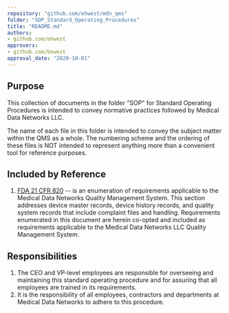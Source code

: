 ```yaml
---
repository: "github.com/ehwest/mdn_qms"
folder: "SOP_Standard_Operating_Procedures"
title: "README.md"
authors:
- github.com/ehwest
approvers:
- github.com/bewest
approval_date: "2020-10-01"
---
```



## Purpose

This collection of documents in the folder "SOP" for Standard Operating Procedures
is intended to convey normative practices followed by Medical Data Networks LLC.

The name of each file in this folder is intended to convey the subject matter within the QMS as a whole.
The numbering scheme and the ordering of these files is NOT intended to represent anything more than a convenient tool for reference purposes.


## Included by Reference

1. [FDA 21 CFR 820](https://www.accessdata.fda.gov/scripts/cdrh/cfdocs/cfcfr/CFRSearch.cfm?CFRPart=820&amp;showFR=1&amp;subpartNode=21:8.0.1.1.12.13) -- is an enumeration of requirements applicable to the Medical Data Networks Quality Management System.  This section addresses device master records, device history records, and quality system records that include complaint files and handling.  Requirements enumerated in this document are herein co-opted and included as requirements applicable to the Medical Data Networks LLC Quality Management System.

## Responsibilities

1. The CEO and VP-level employees are responsible for overseeing and maintaining this standard operating procedure and for assuring that all employees are trained in its requirements.
2. It is the responsibility of all employees, contractors and departments at Medical Data Networks to adhere to this procedure.
